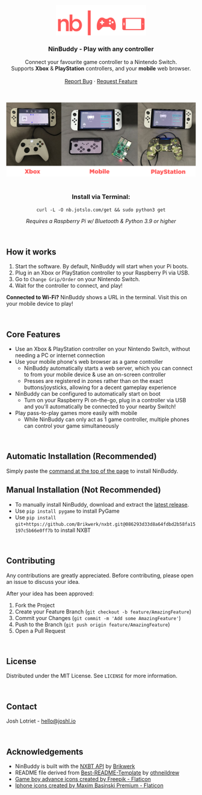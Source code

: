 
<a name="readme-top"></a>

<!-- PROJECT LOGO -->
<br />
<div align="center">
  <a href="https://github.com/jotslo/ninbuddy">
    <img src="assets/nb_thumbnail.png" alt="Logo" width="240" height="80">
  </a>

<h3 align="center">NinBuddy - Play with any controller</h3>

  <p align="center">
    Connect your favourite game controller to a Nintendo Switch.
    <br />
    Supports <b>Xbox</b> & <b>PlayStation</b> controllers, and your <b>mobile</b> web browser.
    <br />
    <br />
    <a href="https://github.com/jotslo/ninbuddy/issues">Report Bug</a>
    ·
    <a href="https://github.com/jotslo/ninbuddy/issues">Request Feature</a>
  </p>
  <br>
  <br>
  <img src="assets/nb_demo.png" alt="Logo">
  <br>
  <br>
  <h3 align="center">Install via Terminal:</h3>
  
  ```
  curl -L -O nb.jotslo.com/get && sudo python3 get
  ```
  *Requires a Raspberry Pi w/ Bluetooth & Python 3.9 or higher*
</div>

   


<br />

## How it works
1. Start the software. By default, NinBuddy will start when your Pi boots.
2. Plug in an Xbox or PlayStation controller to your Raspberry Pi via USB.
3. Go to `Change Grip/Order` on your Nintendo Switch.
4. Wait for the controller to connect, and play!

**Connected to Wi-Fi?** NinBuddy shows a URL in the terminal. Visit this on your mobile device to play!

<br />

## Core Features
- Use an Xbox & PlayStation controller on your Nintendo Switch, without needing a PC or internet connection
- Use your mobile phone's web browser as a game controller
  - NinBuddy automatically starts a web server, which you can connect to from your mobile device & use an on-screen controller
  - Presses are registered in zones rather than on the exact buttons/joysticks, allowing for a decent gameplay experience
- NinBuddy can be configured to automatically start on boot
  - Turn on your Raspberry Pi on-the-go, plug in a controller via USB and you'll automatically be connected to your nearby Switch!
- Play pass-to-play games more easily with mobile
  - While NinBuddy can only act as 1 game controller, multiple phones can control your game simultaneously

<br />

## Automatic Installation (Recommended)
Simply paste the <a href="#readme-top">command at the top of the page</a> to install NinBuddy.

## Manual Installation (Not Recommended)
- To manually install NinBuddy, download and extract the <a href="https://github.com/jotslo/ninbuddy/releases/tag/v1.0.0">latest release</a>.
- Use `pip install pygame` to install PyGame
- Use `pip install git+https://github.com/Brikwerk/nxbt.git@086293d33d8a64fdbd2b58fa15197c5b66e0ff7b` to install NXBT

<br />

<!-- CONTRIBUTING -->
## Contributing

Any contributions are greatly appreciated. Before contributing, please open an issue to discuss your idea.

After your idea has been approved:
1. Fork the Project
2. Create your Feature Branch (`git checkout -b feature/AmazingFeature`)
3. Commit your Changes (`git commit -m 'Add some AmazingFeature'`)
4. Push to the Branch (`git push origin feature/AmazingFeature`)
5. Open a Pull Request

<br />

<!-- LICENSE -->
## License
Distributed under the MIT License. See `LICENSE` for more information.

<br /> 

<!-- CONTACT -->
## Contact
Josh Lotriet - [hello@joshl.io](mailto:hello@joshl.io)

<br />

## Acknowledgements
- NinBuddy is built with the [NXBT API](https://github.com/brikwerk/nxbt) by [Brikwerk](https://github.com/brikwerk)
- README file derived from [Best-README-Template](https://github.com/othneildrew/Best-README-Template) by [othneildrew](https://github.com/othneildrew)
- <a href="https://www.flaticon.com/free-icons/game-boy-advance" title="game boy advance icons">Game boy advance icons created by Freepik - Flaticon</a>
- <a href="https://www.flaticon.com/free-icons/iphone" title="iphone icons">Iphone icons created by Maxim Basinski Premium - Flaticon</a>





